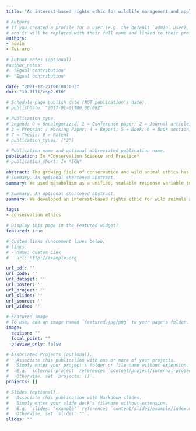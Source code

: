 ```yaml
---
title: "An interest-based rights ethic for wildlife management and applications to behavioral training"

# Authors
# If you created a profile for a user (e.g. the default `admin` user), write the username (folder name) here 
# and it will be replaced with their full name and linked to their profile.
authors:
- admin
- Ferraro

# Author notes (optional)
#author_notes:
#- "Equal contribution"
#- "Equal contribution"

date: "2021-12-27T00:00:00Z"
doi: "10.1111/csp2.616"

# Schedule page publish date (NOT publication's date).
# publishDate: "2017-01-01T00:00:00Z"

# Publication type.
# Legend: 0 = Uncategorized; 1 = Conference paper; 2 = Journal article;
# 3 = Preprint / Working Paper; 4 = Report; 5 = Book; 6 = Book section;
# 7 = Thesis; 8 = Patent
# publication_types: ["2"]

# Publication name and optional abbreviated publication name.
publication: In *Conservation Science and Practice*
# publication_short: In *ICW*

abstract: The growing field of conservation and wild animal ethics has the potential to guide practitioners facing difficult management decisions. Drawing from previously established rights frameworks, we explore an applied ethic for wildlife managers and conservationists, outlining when there can be ethical justification and moral obligation to intervene with wildlife. To demonstrate the use of this ethical framework, we apply it specifically to the emerging field of behavioral training in wildlife management. We use a series of case studies to illuminate how ecological context is fundamental to ascertain when there is ethical justification for behavioral training under the framework, and conclude with practical considerations for implementation. Our work explains how a rights-based ethic emerges from both biological principles and fundamental philosophical concepts, and illustrates how it could serve as a useful guideline for wildlife management.
# Summary. An optional shortened abstract.
summary: We used metabolism as a unified, scalable response variable to assess the interaction between predator hunting mode and prey antipredator defenses.

# Summary. An optional shortened abstract.
summary: We developed an interest-based rights ethic for wild animals and demonstrated the practical use of the ethical framework in existing behavioral training practices.

tags:
- conservation ethics

# Display this page in the Featured widget?
featured: true

# Custom links (uncomment lines below)
# links:
# - name: Custom Link
#   url: http://example.org

url_pdf: ''
url_code: ''
url_dataset: ''
url_poster: ''
url_project: ''
url_slides: ''
url_source: ''
url_video: ''

# Featured image
# To use, add an image named `featured.jpg/png` to your page's folder. 
image:
  caption: ""
  focal_point: ""
  preview_only: false

# Associated Projects (optional).
#   Associate this publication with one or more of your projects.
#   Simply enter your project's folder or file name without extension.
#   E.g. `internal-project` references `content/project/internal-project/index.md`.
#   Otherwise, set `projects: []`.
projects: []

# Slides (optional).
#   Associate this publication with Markdown slides.
#   Simply enter your slide deck's filename without extension.
#   E.g. `slides: "example"` references `content/slides/example/index.md`.
#   Otherwise, set `slides: ""`.
slides: ""
---
```

